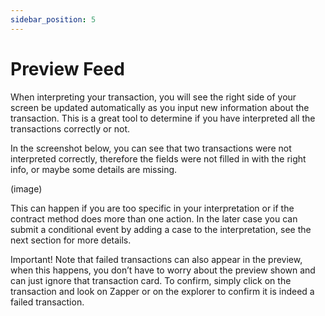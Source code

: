 ```yaml
---
sidebar_position: 5
---
```


# Preview Feed 

When interpreting your transaction, you will see the right side of your screen be updated automatically as you input new information about the transaction. This is a great tool to determine if you have interpreted all the transactions correctly or not. 

In the screenshot below, you can see that two transactions were not interpreted correctly, therefore the fields were not filled in with the right info, or maybe some details are missing. 

(image)

This can happen if you are too specific in your interpretation or if the contract method does more than one action. In the later case you can submit a conditional event by adding a case to the interpretation, see the next section for more details. 

Important! Note that failed transactions can also appear in the preview, when this happens, you don’t have to worry about the preview shown and can just ignore that transaction card. To confirm, simply click on the transaction and look on Zapper or on the explorer to confirm it is indeed a failed transaction. 
